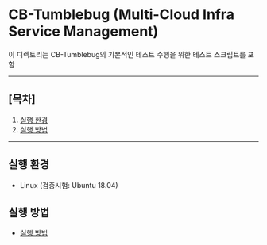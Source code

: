 # CB-Tumblebug (Multi-Cloud Infra Service Management)

이 디렉토리는 CB-Tumblebug의 기본적인 테스트 수행을 위한 테스트 스크립트를 포함

***

## [목차]

1. [실행 환경](#실행-환경)
2. [실행 방법](#실행-방법)

***

## 실행 환경
- Linux (검증시험: Ubuntu 18.04)

## 실행 방법

- [실행 방법](../../../README.md#2-cb-tumblebug-스크립트를-통한-테스트)
